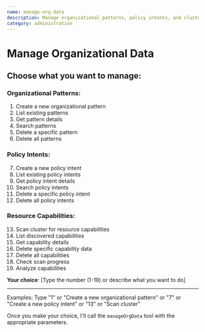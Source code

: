 ```yaml
---
name: manage-org-data
description: Manage organizational patterns, policy intents, and cluster resource capabilities
category: administration
---
```


# Manage Organizational Data

## Choose what you want to manage:

### Organizational Patterns:
1. Create a new organizational pattern
2. List existing patterns
3. Get pattern details
4. Search patterns
5. Delete a specific pattern
6. Delete all patterns

### Policy Intents:
7. Create a new policy intent
8. List existing policy intents
9. Get policy intent details
10. Search policy intents
11. Delete a specific policy intent
12. Delete all policy intents

### Resource Capabilities:
13. Scan cluster for resource capabilities
14. List discovered capabilities
15. Get capability details
16. Delete specific capability data
17. Delete all capabilities
18. Check scan progress
19. Analyze capabilities

**Your choice**: [Type the number (1-19) or describe what you want to do]

---

Examples: Type "1" or "Create a new organizational pattern" or "7" or "Create a new policy intent" or "13" or "Scan cluster"

Once you make your choice, I'll call the `manageOrgData` tool with the appropriate parameters.